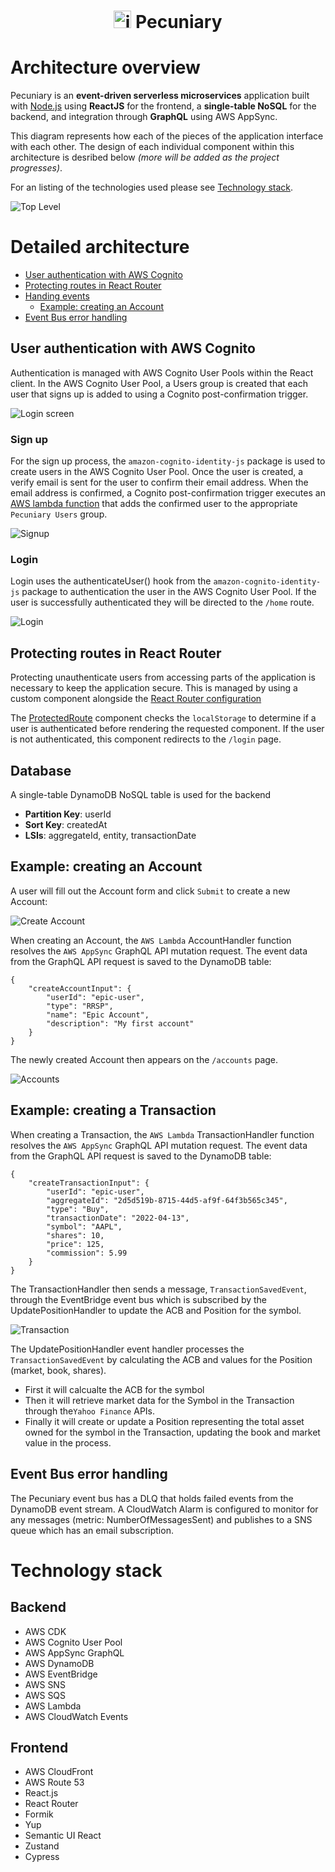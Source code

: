 <h1 align="center">
  <p align="center">
    <img src="./diagrams/icon.png" height="28" width="28" alt="icon">
    Pecuniary
  </p>
</h1>

# Architecture overview

Pecuniary is an **event-driven serverless microservices** application built with <a href="https://nodejs.org">Node.js</a> using **ReactJS** for the frontend, a **single-table NoSQL** for the backend, and integration through **GraphQL** using AWS AppSync.

This diagram represents how each of the pieces of the application interface with each other. The design of each individual component within this architecture is desribed below _(more will be added as the project progresses)_.

For an listing of the technologies used please see <a href="#technology-stack">Technology stack</a>.

![Top Level](./diagrams/toplevel.jpg)

# Detailed architecture

- <a href='#user-authentication-with-aws-cognito'>User authentication with AWS Cognito</a>
- <a href='#protecting-routes-in-react-router'>Protecting routes in React Router</a>
- <a href='#handling-events'>Handing events</a>
  - <a href='#example-creating-an-account'>Example: creating an Account</a>
- <a href='#event-bus-error-handling'>Event Bus error handling</a>

## User authentication with AWS Cognito

Authentication is managed with AWS Cognito User Pools within the React client. In the AWS Cognito User Pool, a Users group is created that each user that signs up is added to using a Cognito post-confirmation trigger.

![Login screen](./diagrams/architecture/login_screen.png)

### Sign up

For the sign up process, the `amazon-cognito-identity-js` package is used to create users in the AWS Cognito User Pool. Once the user is created, a verify email is sent for the user to confirm their email address. When the email address is confirmed, a Cognito post-confirmation trigger executes an [AWS lambda function](https://github.com/eric-bach/pecuniary/blob/main/backend/lib/lambda/cognitoPostConfirmation/main.ts) that adds the confirmed user to the appropriate `Pecuniary Users` group.

![Signup](./diagrams/architecture/signup.png)

### Login

Login uses the authenticateUser() hook from the `amazon-cognito-identity-js` package to authentication the user in the AWS Cognito User Pool. If the user is successfully authenticated they will be directed to the `/home` route.

![Login](./diagrams/architecture/login.png)

## Protecting routes in React Router

Protecting unauthenticate users from accessing parts of the application is necessary to keep the application secure. This is managed by using a custom component alongside the [React Router configuration](https://github.com/eric-bach/pecuniary/blob/cqrs-v1/client/src/App.tsx#L28)

The [ProtectedRoute](https://github.com/eric-bach/pecuniary/blob/cqrs-v1/client/src/components/ProtectedRoute.tsx) component checks the `localStorage` to determine if a user is authenticated before rendering the requested component. If the user is not authenticated, this component redirects to the `/login` page.

## Database

A single-table DynamoDB NoSQL table is used for the backend

- **Partition Key**: userId
- **Sort Key**: createdAt
- **LSIs**: aggregateId, entity, transactionDate

## Example: creating an Account

A user will fill out the Account form and click `Submit` to create a new Account:

![Create Account](./diagrams/architecture/create_account.png)

When creating an Account, the `AWS Lambda` AccountHandler function resolves the `AWS AppSync` GraphQL API mutation request. The event data from the GraphQL API request is saved to the DynamoDB table:

```
{
    "createAccountInput": {
        "userId": "epic-user",
        "type": "RRSP",
        "name": "Epic Account",
        "description": "My first account"
    }
}
```

The newly created Account then appears on the `/accounts` page.

![Accounts](./diagrams/architecture/account_view.png)

## Example: creating a Transaction

When creating a Transaction, the `AWS Lambda` TransactionHandler function resolves the `AWS AppSync` GraphQL API mutation request. The event data from the GraphQL API request is saved to the DynamoDB table:

```
{
    "createTransactionInput": {
        "userId": "epic-user",
        "aggregateId": "2d5d519b-8715-44d5-af9f-64f3b565c345",
        "type": "Buy",
        "transactionDate": "2022-04-13",
        "symbol": "AAPL",
        "shares": 10,
        "price": 125,
        "commission": 5.99
    }
}
```

The TransactionHandler then sends a message, `TransactionSavedEvent`, through the EventBridge event bus which is subscribed by the UpdatePositionHandler to update the ACB and Position for the symbol.

![Transaction](./diagrams/architecture/create_transaction.png)

The UpdatePositionHandler event handler processes the `TransactionSavedEvent` by calculating the ACB and values for the Position (market, book, shares).

- First it will calcualte the ACB for the symbol
- Then it will retrieve market data for the Symbol in the Transaction through the`Yahoo Finance` APIs.
- Finally it will create or update a Position representing the total asset owned for the symbol in the Transaction, updating the book and market value in the process.

## Event Bus error handling

The Pecuniary event bus has a DLQ that holds failed events from the DynamoDB event stream. A CloudWatch Alarm is configured to monitor for any messages (metric: NumberOfMessagesSent) and publishes to a SNS queue which has an email subscription.

# Technology stack

## Backend

- AWS CDK
- AWS Cognito User Pool
- AWS AppSync GraphQL
- AWS DynamoDB
- AWS EventBridge
- AWS SNS
- AWS SQS
- AWS Lambda
- AWS CloudWatch Events

## Frontend

- AWS CloudFront
- AWS Route 53
- React.js
- React Router
- Formik
- Yup
- Semantic UI React
- Zustand
- Cypress
